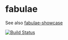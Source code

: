 # fabulae

See also [fabulae-showcase](https://github.com/mganzarcik/fabulae-showcase)

[![Build Status](https://travis-ci.org/mganzarcik/fabulae.svg?branch=master)](https://travis-ci.org/mganzarcik/fabulae)
